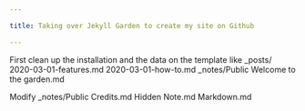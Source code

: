 ```yaml
---

title: Taking over Jekyll Garden to create my site on Github

---
```


First clean up the installation and the data on the template like 
_posts/
    2020-03-01-features.md
    2020-03-01-how-to.md
_notes/Public
    Welcome to the garden.md

Modify
_notes/Public
    Credits.md
    Hidden Note.md
    Markdown.md